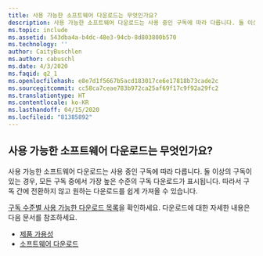 ```yaml
---
title: 사용 가능한 소프트웨어 다운로드는 무엇인가요?
description: 사용 가능한 소프트웨어 다운로드는 사용 중인 구독에 따라 다릅니다. 둘 이상의 구독이 있는 경우...
ms.topic: include
ms.assetid: 543dba4a-b4dc-48e3-94cb-8d803800b570
ms.technology: ''
author: CaityBuschlen
ms.author: cabuschl
ms.date: 4/3/2020
ms.faqid: q2_1
ms.openlocfilehash: e8e7d1f5667b5acd183017ce6e17818b73cade2c
ms.sourcegitcommit: cc58ca7ceae783b972ca25af69f17c9f92a29fc2
ms.translationtype: HT
ms.contentlocale: ko-KR
ms.lasthandoff: 04/15/2020
ms.locfileid: "81385892"
---
```

## <a name="what-software-downloads-are-available"></a>사용 가능한 소프트웨어 다운로드는 무엇인가요?

사용 가능한 소프트웨어 다운로드는 사용 중인 구독에 따라 다릅니다. 둘 이상의 구독이 있는 경우, 모든 구독 중에서 가장 높은 수준의 구독 다운로드가 표시됩니다. 따라서 구독 간에 전환하지 않고 원하는 다운로드를 쉽게 가져올 수 있습니다.

[구독 수준별 사용 가능한 다운로드 목록](https://download.microsoft.com/download/1/5/4/15454442-CF17-47B9-A65D-DF84EF88511B/Visual_Studio_by_Subscription_Level.xlsx)을 확인하세요. 다운로드에 대한 자세한 내용은 다음 문서를 참조하세요.

- [제품 가용성](https://docs.microsoft.com/visualstudio/subscriptions/product-availability)
- [소프트웨어 다운로드](https://docs.microsoft.com/visualstudio/subscriptions/download-software)
